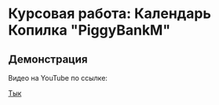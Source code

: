 # Курсовая работа: Календарь Копилка "PiggyBankM"

## Демонстрация

Видео на YouTube по ссылке:

[Тык](https://youtube.com/shorts/BXp9rsWUYDE)
